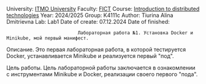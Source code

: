 University: [ITMO University](https://itmo.ru/ru/)
Faculty: [FICT](https://fict.itmo.ru)
Course: [Introduction to distributed technologies](https://github.com/itmo-ict-faculty/introduction-to-distributed-technologies)
Year: 2024/2025
Group: K4111c
Author: Tiurina Alina Dmitrievna
Lab: Lab1
Date of create: 07.12.2024
Date of finished: 

                              Лабораторная работа №1. Установка Docker и Minikube, мой первый манифест.
Описание.
Это первая лабораторная работа, в которой тестируется Docker, устанавливается Minikube и реализуется первый "под".

Цель работы.
Цель лабораторной работы заключается в ознакомлении с инструментами Minikube и Docker, реализации своего первого "пода".
